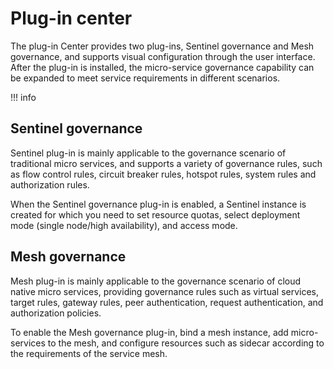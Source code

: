 # Plug-in center

The plug-in Center provides two plug-ins, Sentinel governance and Mesh governance, and supports visual configuration through the user interface. After the plug-in is installed, the micro-service governance capability can be expanded to meet service requirements in different scenarios.

!!! info


<!--![]()screenshots-->

## Sentinel governance

Sentinel plug-in is mainly applicable to the governance scenario of traditional micro services, and supports a variety of governance rules, such as flow control rules, circuit breaker rules, hotspot rules, system rules and authorization rules.

When the Sentinel governance plug-in is enabled, a Sentinel instance is created for which you need to set resource quotas, select deployment mode (single node/high availability), and access mode.

## Mesh governance

Mesh plug-in is mainly applicable to the governance scenario of cloud native micro services, providing governance rules such as virtual services, target rules, gateway rules, peer authentication, request authentication, and authorization policies.

To enable the Mesh governance plug-in, bind a mesh instance, add micro-services to the mesh, and configure resources such as sidecar according to the requirements of the service mesh.
